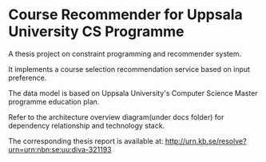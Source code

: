 # Course Recommender for Uppsala University CS  Programme

A thesis project on constraint programming and recommender system.

It implements a course selection recommendation service based on input preference.

The data model is based on Uppsala University's Computer Science Master programme education plan.

Refer to the architecture overview diagram(under docs folder) for dependency relationship and technology stack.

The corresponding thesis report is available at: http://urn.kb.se/resolve?urn=urn:nbn:se:uu:diva-321193
